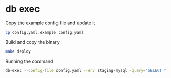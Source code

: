 # db exec


Copy the example config file and update it

```bash
cp config.yaml.example config.yaml
```

Build and copy the binary 

```bash
make deploy
```

Running the command

```bash
db-exec --config-file config.yaml --env staging-mysql -query="SELECT * FROM INFORMATION_SCHEMA.PROCESSLIST where command = 'Query';" 
```
